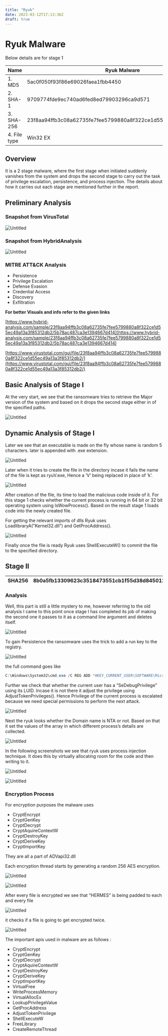 ```yaml
---
title: "Ryuk"
date: 2023-03-12T17:13:36Z
draft: true
---
```


# Ryuk Malware

Below details are for stage 1

| Name | Ryuk Malware |
| --- | --- |
| 1. MD5	 | 5ac0f050f93f86e69026faea1fbb4450 |
| 2. SHA-1 | 9709774fde9ec740ad6fed8ed79903296ca9d571 |
| 3. SHA-256 | 23f8aa94ffb3c08a62735fe7fee5799880a8f322ce1d55ec49a13a3f85312db2 |
| 4. File type	 | Win32 EX |

## Overview

It is a 2 stage malware, where the first stage when initiated suddenly vanishes from the system and drops the second stage to carry out the task of privilege escalation, persistence, and process injection. The details about how it carries out each stage are mentioned further in the report.

## Preliminary Analysis

### Snapshot from VirusTotal

![Untitled](Ryuk%20Malware%201c5ef46338974ae08252bd9df54da398/Untitled.png)

### Snapshot from HybridAnalysis

![Untitled](Ryuk%20Malware%201c5ef46338974ae08252bd9df54da398/Untitled%201.png)

### MITRE ATT&CK Analysis

- Persistence
- Privilege Escalation
- Defense Evasion
- Credential Access
- Discovery
- Exfiltration

**For better Visuals and info refer to the given links**

[https://www.hybrid-analysis.com/sample/23f8aa94ffb3c08a62735fe7fee5799880a8f322ce1d55ec49a13a3f85312db2/5b78ac487ca3e1394667d414](https://www.hybrid-analysis.com/sample/23f8aa94ffb3c08a62735fe7fee5799880a8f322ce1d55ec49a13a3f85312db2/5b78ac487ca3e1394667d414)

[https://www.virustotal.com/gui/file/23f8aa94ffb3c08a62735fe7fee5799880a8f322ce1d55ec49a13a3f85312db2/](https://www.virustotal.com/gui/file/23f8aa94ffb3c08a62735fe7fee5799880a8f322ce1d55ec49a13a3f85312db2/)

## Basic Analysis of Stage I

At the very start, we see that the ransomware tries to retrieve the Major version of the system and based on it drops the second stage either in of the specified paths.

![Untitled](Ryuk%20Malware%201c5ef46338974ae08252bd9df54da398/Untitled%202.png)

## Dynamic Analysis of Stage I

Later we see that an executable is made on the fly whose name is random 5 characters. later is appended with .exe extension.

![Untitled](Ryuk%20Malware%201c5ef46338974ae08252bd9df54da398/Untitled%203.png)

Later when it tries to create the file in the directory incase it fails the name of the file is kept as ryuV.exe, Hence a ‘V’ being replaced in place of ‘k’.

![Untitled](Ryuk%20Malware%201c5ef46338974ae08252bd9df54da398/Untitled%204.png)

After creation of the file, its time to load the malicious code inside of it. For this stage 1 checks whether the current process is running in 64 bit or 32 bit operating system using IsWowProcess(). Based on the result stage 1 loads code into the newly created file.

For getting the relevant imports of dlls Ryuk uses LoadlibraryA(”Kernel32.dll”) and GetProcAddress().

![Untitled](Ryuk%20Malware%201c5ef46338974ae08252bd9df54da398/Untitled%205.png)

Finally once the file is ready Ryuk uses ShellExecuteW() to commit the file to the specified directory.

## Stage II

| SHA256 | 8b0a5fb13309623c3518473551cb1f55d38d8450129d4a3c16b476f7b2867d7d |
| --- | --- |

### Analysis

Well, this part is still a little mystery to me, however referring to the old analysis I came to this point once stage I has completed its job of making the second one it passes to it as a command line argument and deletes itself.

![Untitled](Ryuk%20Malware%201c5ef46338974ae08252bd9df54da398/Untitled%206.png)

To gain Persistence the ransomware uses the trick to add a run key to the registry.

![Untitled](Ryuk%20Malware%201c5ef46338974ae08252bd9df54da398/Untitled%207.png)

the full command goes like 

```powershell
C:\Windows\System32\cmd.exe /C REG ADD "HKEY_CURRENT_USER\SOFTWARE\Microsoft\Windows\CurrentVersion\Run" /v "svchos" /t REG_SZ /d "C:\users\Public\BPWPc.exe" /f
```

Further we check that whether the current user has a “SeDebugPrivilege” using its LUID. Incase it is not there it adjust the privilege using AdjustTokenPrivileges(). Hence Privilege of the current process is escalated because we need special permissions to perform the next attack.

![Untitled](Ryuk%20Malware%201c5ef46338974ae08252bd9df54da398/Untitled%208.png)

Next the ryuk looks whether the Domain name is NTA or not. Based on that it set the values of the array in which different process’s details are collected.

![Untitled](Ryuk%20Malware%201c5ef46338974ae08252bd9df54da398/Untitled%209.png)

In the following screenshots we see that ryuk uses process injection technique. It does this by virtually allocating room for the code and then writing to it.

![Untitled](Ryuk%20Malware%201c5ef46338974ae08252bd9df54da398/Untitled%2010.png)

![Untitled](Ryuk%20Malware%201c5ef46338974ae08252bd9df54da398/Untitled%2011.png)

### Encryption Process

For encryption purposes the malware uses 

- CryptEncrypt
- CryptGenKey
- CryptDecrypt
- CryptAquireContextW
- CryptDestroyKey
- CryptDeriveKey
- CryptImportKey

They are all a part of ADVapi32.dll 

Each encryption thread starts by generating a random 256 AES encryption. 

![Untitled](Ryuk%20Malware%201c5ef46338974ae08252bd9df54da398/Untitled%2012.png)

![Untitled](Ryuk%20Malware%201c5ef46338974ae08252bd9df54da398/Untitled%2013.png)

After every file is encrypted we see that “HERMES” is being padded to each and every file

![Untitled](Ryuk%20Malware%201c5ef46338974ae08252bd9df54da398/Untitled%2014.png)

it checks if a file is going to get encrypted twice.

![Untitled](Ryuk%20Malware%201c5ef46338974ae08252bd9df54da398/Untitled%2015.png)

The important apis used in malware are as follows :

- CryptEncrypt
- CryptGenKey
- CryptDecrypt
- CryptAquireContextW
- CryptDestroyKey
- CryptDeriveKey
- CryptImportKey
- VirtualFree
- WriteProcessMemory
- VirtualAllocEx
- LookupPrivilegeValue
- GetProcAddress
- AdjustTokenPrivilege
- ShellExecuteW
- FreeLibrary
- CreateRemoteThread
